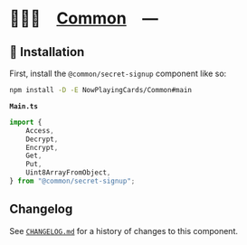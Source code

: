 # 👨🏻‍🏭 [Common] —

## 🚀 Installation

First, install the `@common/secret-signup` component like so:

```sh
npm install -D -E NowPlayingCards/Common#main
```

**`Main.ts`**

```ts
import {
	Access,
	Decrypt,
	Encrypt,
	Get,
	Put,
	Uint8ArrayFromObject,
} from "@common/secret-signup";
```

[Common]: HTTPS://NPMJS.Org/@common/secret-signup

## Changelog

See [`CHANGELOG.md`](CHANGELOG.md) for a history of changes to this component.
